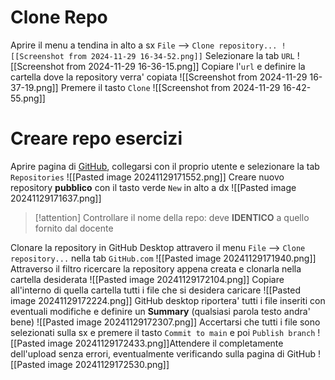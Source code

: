 # Clone Repo
Aprire il menu a tendina in alto a sx `File` --> `Clone repository...
![[Screenshot from 2024-11-29 16-34-52.png]]`
Selezionare la tab `URL`
![[Screenshot from 2024-11-29 16-36-15.png]]
Copiare l'`url` e definire la cartella dove la repository verra' copiata
![[Screenshot from 2024-11-29 16-37-19.png]]
Premere il tasto `Clone`
![[Screenshot from 2024-11-29 16-42-55.png]]
# Creare repo esercizi
Aprire pagina di [GitHub](https://github.com/), collegarsi con il proprio utente e selezionare la tab `Repositories`
![[Pasted image 20241129171552.png]]
Creare nuovo repository **pubblico** con il tasto verde `New` in alto a dx
![[Pasted image 20241129171637.png]]
> [!attention] Controllare il nome della repo: deve **IDENTICO** a quello fornito dal docente

Clonare la repository in GitHub Desktop attravero il menu `File` --> `Clone repository...` nella tab `GitHub.com`
![[Pasted image 20241129171940.png]]
Attraverso il filtro ricercare la repository appena creata e clonarla nella cartella desiderata
![[Pasted image 20241129172104.png]]
Copiare all'interno di quella cartella tutti i file che si desidera caricare
![[Pasted image 20241129172224.png]]
GitHub desktop riportera' tutti i file inseriti con eventuali modifiche e definire un **Summary** (qualsiasi parola testo andra' bene)
![[Pasted image 20241129172307.png]]
Accertarsi che tutti i file sono selezionati sulla sx e premere il tasto `Commit to main` e poi `Publish branch`
![[Pasted image 20241129172433.png]]Attendere il completamente dell'upload senza errori, eventualmente verificando sulla pagina di GitHub
![[Pasted image 20241129172530.png]]
